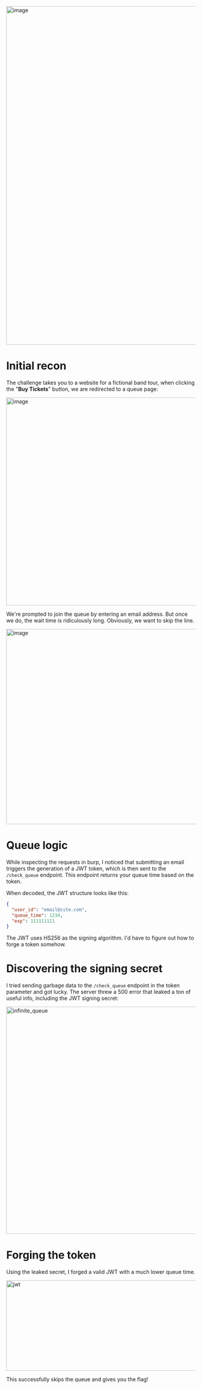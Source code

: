 <img width="694" height="898" alt="image" src="https://github.com/user-attachments/assets/810f4cd9-747e-4cea-abb8-e732aab91831" />

# Initial recon
The challenge takes you to a website for a fictional band tour, when clicking the "**Buy Tickets**" button, we are redirected to a queue page:

<img width="929" height="552" alt="image" src="https://github.com/user-attachments/assets/9440042a-64f6-4fa6-ac47-f475b6af7831" />

We're prompted to join the queue by entering an email address. But once we do, the wait time is ridiculously long. Obviously, we want to skip the line.

<img width="769" height="518" alt="image" src="https://github.com/user-attachments/assets/f4ddff28-4d75-4a05-a594-b5db132af31f" />

# Queue logic

While inspecting the requests in burp, I noticed that submitting an email triggers the generation of a JWT token, which is then sent to the `/check_queue` endpoint. This endpoint returns your queue time based on the token.

When decoded, the JWT structure looks like this:
```json
{
  "user_id": "email@site.com",
  "queue_time": 1234,
  "exp": 111111111
}
```
The JWT uses HS256 as the signing algorithm. I'd have to figure out how to forge a token somehow.

# Discovering the signing secret
I tried sending garbage data to the `/check_queue` endpoint in the token parameter and got lucky. The server threw a 500 error that leaked a ton of useful info, including the JWT signing secret:

<img width="1267" height="603" alt="infinite_queue" src="https://github.com/user-attachments/assets/d2cf4397-c10f-4943-86ea-b5def4d94254" />

# Forging the token
Using the leaked secret, I forged a valid JWT with a much lower queue time.

<img width="569" height="240" alt="jwt" src="https://github.com/user-attachments/assets/6e4d3635-4906-4f94-b723-5a0536757097" />

This successfully skips the queue and gives you the flag!
